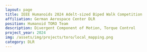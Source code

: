 ```yaml
---
layout: page
title: IEEE Humanoids 2024 Adelt-sized Biped Walk Competition
affiliation: German Aerospace Center DLR
position: Humanoid TORO Team
description: Divergent Component of Motion, Torque Control
project_year: 2024
img: /assets/img/projects/toro/local_mapping.png
category: DLR
---
```

